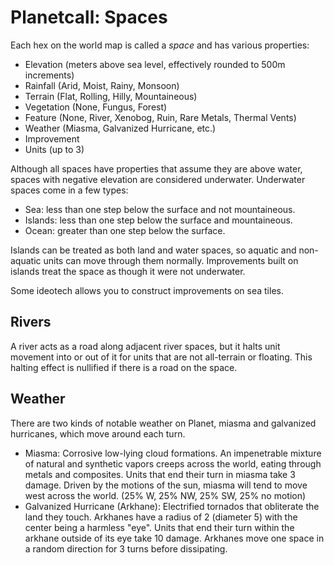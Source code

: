# Planetcall: Spaces

Each hex on the world map is called a *space* and has various properties:

- Elevation (meters above sea level, effectively rounded to 500m increments)
- Rainfall (Arid, Moist, Rainy, Monsoon)
- Terrain (Flat, Rolling, Hilly, Mountaineous)
- Vegetation (None, Fungus, Forest)
- Feature (None, River, Xenobog, Ruin, Rare Metals, Thermal Vents)
- Weather (Miasma, Galvanized Hurricane, etc.)
- Improvement
- Units (up to 3)

Although all spaces have properties that assume they are above water, spaces with negative elevation are considered underwater. Underwater spaces come in a few types:

- Sea: less than one step below the surface and not mountaineous.
- Islands: less than one step below the surface and mountaineous.
- Ocean: greater than one step below the surface.

Islands can be treated as both land and water spaces, so aquatic and non-aquatic units can move through them normally. Improvements built on islands treat the space as though it were not underwater.

Some ideotech allows you to construct improvements on sea tiles.

## Rivers

A river acts as a road along adjacent river spaces, but it halts unit movement into or out of it for units that are not all-terrain or floating. This halting effect is nullified if there is a road on the space.

## Weather

There are two kinds of notable weather on Planet, miasma and galvanized hurricanes, which move around each turn.

- Miasma: Corrosive low-lying cloud formations. An impenetrable mixture of natural and synthetic vapors creeps across the world, eating through metals and composites. Units that end their turn in miasma take 3 damage. Driven by the motions of the sun, miasma will tend to move west across the world. (25% W, 25% NW, 25% SW, 25% no motion)
- Galvanized Hurricane (Arkhane): Electrified tornados that obliterate the land they touch. Arkhanes have a radius of 2 (diameter 5) with the center being a harmless "eye". Units that end their turn within the arkhane outside of its eye take 10 damage. Arkhanes move one space in a random direction for 3 turns before dissipating.
